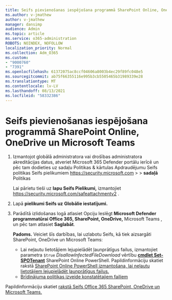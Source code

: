 ```yaml
---
title: Seifs pievienošanas iespējošana programmā SharePoint Online, OneDrive un Microsoft Teams
ms.author: v-jmathew
author: v-jmathew
manager: dansimp
audience: Admin
ms.topic: article
ms.service: o365-administration
ROBOTS: NOINDEX, NOFOLLOW
localization_priority: Normal
ms.collection: Adm_O365
ms.custom:
- "9000760"
- "7391"
ms.openlocfilehash: 61372075ac8ccf04606a8003b4ec29f89fc048e5
ms.sourcegitcommit: ab75f66355116e995b3cb5505465b31989339e28
ms.translationtype: MT
ms.contentlocale: lv-LV
ms.lasthandoff: 08/13/2021
ms.locfileid: "58332386"
---
```

# <a name="enable-safe-attachments-for-sharepoint-online-onedrive-and-microsoft-teams"></a>Seifs pievienošanas iespējošana programmā SharePoint Online, OneDrive un Microsoft Teams

1. Izmantojot globālā administratora vai drošības administratora akreditācijas datus, atveriet Microsoft 365 Defender portālu ierīcē un pēc tam dodieties uz sadaļu Politikas & kārtulas Apdraudējumu Seifs politikas Seifs pielikumiem <https://security.microsoft.com>  \>  \>  **sadaļā** Politikas

   Lai pārietu tieši uz **lapu Seifs Pielikumi,** izmantojiet <https://security.microsoft.com/safeattachmentv2> .

2. Lapā **pielikumi Seifs uz** **Globālie iestatījumi.**
3. Parādītā izlidošanas logā atlasiet Opciju Ieslēgt **Microsoft Defender programmatūrai Office 365, SharePoint, OneDrive,** Microsoft Teams , un pēc tam atlasiet **Saglabāt**.

    **Padoms.** Veiciet šīs darbības, lai uzlabotu Seifs, kā tiek aizsargāti SharePoint, OneDrive un Microsoft Teams:
    - Lai neļautu lietotājiem lejupielādēt ļaunprātīgus failus, izmantojiet parametra `$true` *DisallowInfectedFileDownload* vērtību **[cmdlet Set-SPOTenant](https://docs.microsoft.com/powershell/module/sharepoint-online/Set-SPOTenant)** SharePoint Online PowerShell. Papildinformāciju skatiet rakstā [SharePoint Online PowerShell izmantošana, lai neļautu lietotājiem lejupielādēt ļaunprātīgus failus.](https://docs.microsoft.com/microsoft-365/security/office-365-security/turn-on-mdo-for-spo-odb-and-teams#step-2-recommended-use-sharepoint-online-powershell-to-prevent-users-from-downloading-malicious-files)
    - [Brīdinājuma politikas izveide konstatētajiem failiem](https://docs.microsoft.com/microsoft-365/security/office-365-security/turn-on-mdo-for-spo-odb-and-teams#step-3-recommended-use-the-microsoft-365-defender-portal-to-create-an-alert-policy-for-detected-files)

Papildinformāciju skatiet [rakstā Seifs Office 365 SharePoint, OneDrive un Microsoft Teams.](https://go.microsoft.com/fwlink/?linkid=2092041)
